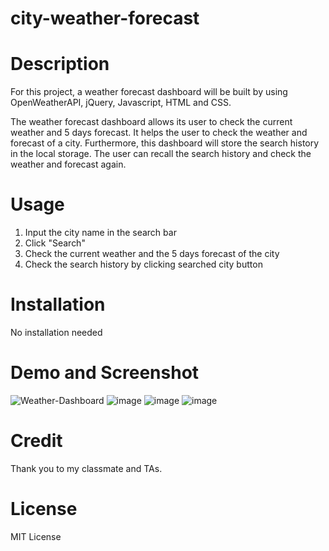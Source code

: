 # city-weather-forecast

# Description
For this project, a weather forecast dashboard will be built by using OpenWeatherAPI, jQuery, Javascript, HTML and CSS. 

The weather forecast dashboard allows its user to check the current weather and 5 days forecast. It helps the user to check the weather and forecast of a city. Furthermore, this dashboard will store the search history in the local storage. The user can recall the search history and check the weather and forecast again.

# Usage
1. Input the city name in the search bar
2. Click "Search"
3. Check the current weather and the 5 days forecast of the city
4. Check the search history by clicking searched city button

# Installation
No installation needed

# Demo and Screenshot
![Weather-Dashboard](https://user-images.githubusercontent.com/117188356/220157144-ce1b4223-f7da-4093-8efe-d53fd75c5a81.gif)
![image](https://user-images.githubusercontent.com/117188356/220157217-4b9f13b7-b0ca-4267-b22c-a633fd66eec9.png)
![image](https://user-images.githubusercontent.com/117188356/220157286-ad0eca32-db4e-46c7-bb06-c236ce4feb3b.png)
![image](https://user-images.githubusercontent.com/117188356/220157377-b727ba34-aa5c-44f7-a212-ff55073570a5.png)

# Credit
Thank you to my classmate and TAs.

# License
MIT License
